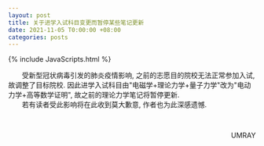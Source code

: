 ```yaml
---
layout: post
title: 关于进学入试科目变更而暂停某些笔记更新
date: 2021-11-05 T0:00:00 +08:00
categories: posts
---
```


{% include JavaScripts.html %}

&emsp;&emsp;受新型冠状病毒引发的肺炎疫情影响, 之前的志愿目的院校无法正常参加入试, 故调整了目标院校. 因此进学入试科目由"电磁学+理论力学+量子力学"改为"电动力学+高等数学证明", 故之前的理论力学笔记将暂停更新.  
&emsp;&emsp;若有读者受此影响将在此收到莫大歉意, 作者也为此深感遗憾.  

&emsp;&emsp;
<p align="right">UMRAY</p>
